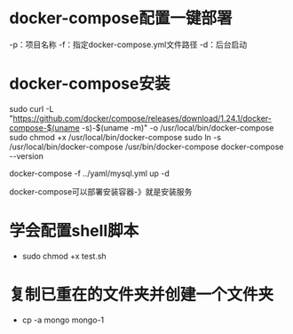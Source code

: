 # docker-compose配置一键部署
-p：项目名称
-f：指定docker-compose.yml文件路径
-d：后台启动

# docker-compose安装
sudo curl -L "https://github.com/docker/compose/releases/download/1.24.1/docker-compose-$(uname -s)-$(uname -m)" -o /usr/local/bin/docker-compose
sudo chmod +x /usr/local/bin/docker-compose
sudo ln -s /usr/local/bin/docker-compose /usr/bin/docker-compose
docker-compose --version

docker-compose -f ../yaml/mysql.yml up -d

docker-compose可以部署安装容器-》就是安装服务

# 学会配置shell脚本
- sudo chmod +x test.sh

# 复制已重在的文件夹并创建一个文件夹
- cp -a mongo mongo-1

